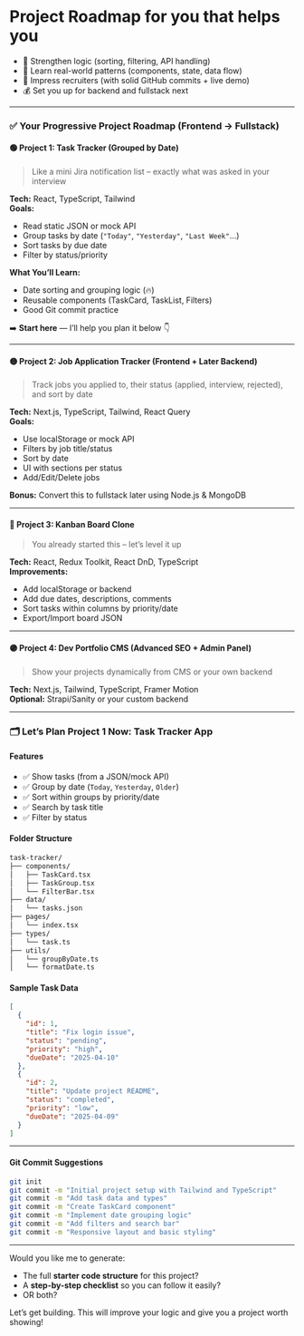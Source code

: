 
# **Project Roadmap** for you that helps you

- 🔧 Strengthen logic (sorting, filtering, API handling)
- 🧠 Learn real-world patterns (components, state, data flow)
- 💼 Impress recruiters (with solid GitHub commits + live demo)
- 💰 Set you up for backend and fullstack next

---

### ✅ Your Progressive Project Roadmap (Frontend → Fullstack)

#### 🟢 **Project 1: Task Tracker (Grouped by Date)**
>
> Like a mini Jira notification list – exactly what was asked in your interview

**Tech:** React, TypeScript, Tailwind  
**Goals:**

- Read static JSON or mock API
- Group tasks by date (`"Today"`, `"Yesterday"`, `"Last Week"`…)
- Sort tasks by due date
- Filter by status/priority

**What You’ll Learn:**

- Date sorting and grouping logic (🔥)
- Reusable components (TaskCard, TaskList, Filters)
- Good Git commit practice

➡️ **Start here** — I’ll help you plan it below 👇

---

#### 🟡 **Project 2: Job Application Tracker (Frontend + Later Backend)**
>
> Track jobs you applied to, their status (applied, interview, rejected), and sort by date

**Tech:** Next.js, TypeScript, Tailwind, React Query  
**Goals:**

- Use localStorage or mock API
- Filters by job title/status
- Sort by date
- UI with sections per status
- Add/Edit/Delete jobs

**Bonus:** Convert this to fullstack later using Node.js & MongoDB

---

#### 🔵 **Project 3: Kanban Board Clone**
>
> You already started this – let’s level it up

**Tech:** React, Redux Toolkit, React DnD, TypeScript  
**Improvements:**

- Add localStorage or backend
- Add due dates, descriptions, comments
- Sort tasks within columns by priority/date
- Export/Import board JSON

---

#### 🟣 **Project 4: Dev Portfolio CMS (Advanced SEO + Admin Panel)**
>
> Show your projects dynamically from CMS or your own backend

**Tech:** Next.js, Tailwind, TypeScript, Framer Motion  
**Optional:** Strapi/Sanity or your custom backend

---

### 🗂️ Let’s Plan Project 1 Now: **Task Tracker App**

#### Features

- ✅ Show tasks (from a JSON/mock API)
- ✅ Group by date (`Today`, `Yesterday`, `Older`)
- ✅ Sort within groups by priority/date
- ✅ Search by task title
- ✅ Filter by status

#### Folder Structure

```bash
task-tracker/
├── components/
│   ├── TaskCard.tsx
│   ├── TaskGroup.tsx
│   └── FilterBar.tsx
├── data/
│   └── tasks.json
├── pages/
│   └── index.tsx
├── types/
│   └── task.ts
├── utils/
│   └── groupByDate.ts
│   └── formatDate.ts
```

#### Sample Task Data

```json
[
  {
    "id": 1,
    "title": "Fix login issue",
    "status": "pending",
    "priority": "high",
    "dueDate": "2025-04-10"
  },
  {
    "id": 2,
    "title": "Update project README",
    "status": "completed",
    "priority": "low",
    "dueDate": "2025-04-09"
  }
]
```

---

#### Git Commit Suggestions

```bash
git init
git commit -m "Initial project setup with Tailwind and TypeScript"
git commit -m "Add task data and types"
git commit -m "Create TaskCard component"
git commit -m "Implement date grouping logic"
git commit -m "Add filters and search bar"
git commit -m "Responsive layout and basic styling"
```

---

Would you like me to generate:

- The full **starter code structure** for this project?
- A **step-by-step checklist** so you can follow it easily?
- OR both?

Let’s get building. This will improve your logic and give you a project worth showing!
